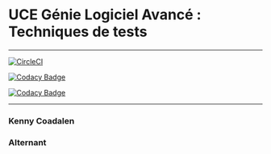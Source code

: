 # UCE Génie Logiciel Avancé : Techniques de tests

-----

[![CircleCI](https://circleci.com/gh/KenAdBlock/ceri-m1-test.svg?style=svg)](https://circleci.com/gh/KenAdBlock/ceri-m1-test)

[![Codacy Badge](https://api.codacy.com/project/badge/Grade/ece45fb7637146bfa7bac81ce627aae1)](https://www.codacy.com/app/KenAdBlock/ceri-m1-test?utm_source=github.com&amp;utm_medium=referral&amp;utm_content=KenAdBlock/ceri-m1-test&amp;utm_campaign=Badge_Grade)

[![Codacy Badge](https://api.codacy.com/project/badge/Coverage/ece45fb7637146bfa7bac81ce627aae1)](https://www.codacy.com/app/KenAdBlock/ceri-m1-test?utm_source=github.com&utm_medium=referral&utm_content=KenAdBlock/ceri-m1-test&utm_campaign=Badge_Coverage)

-----

### Kenny Coadalen
### Alternant

